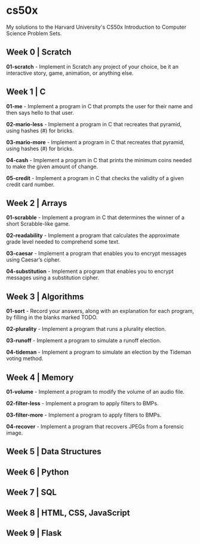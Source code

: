 # cs50x
My solutions to the Harvard University's CS50x Introduction to Computer Science Problem Sets.

## Week 0 | **Scratch**
**01-scratch** - Implement in Scratch any project of your choice, be it an interactive story, game, animation, or anything else.

## Week 1 | **C**
**01-me** - Implement a program in C that prompts the user for their name and then says hello to that user.

**02-mario-less** - Implement a program in C that recreates that pyramid, using hashes (#) for bricks.

**03-mario-more** - Implement a program in C that recreates that pyramid, using hashes (#) for bricks.

**04-cash** - Implement a program in C that prints the minimum coins needed to make the given amount of change.

**05-credit** - Implement a program in C that checks the validity of a given credit card number.

## Week 2 | **Arrays**
**01-scrabble** - Implement a program in C that determines the winner of a short Scrabble-like game.

**02-readability** - Implement a program that calculates the approximate grade level needed to comprehend some text.

**03-caesar** - Implement a program that enables you to encrypt messages using Caesar’s cipher.

**04-substitution** - Implement a program that enables you to encrypt messages using a substitution cipher.

## Week 3 | **Algorithms**
**01-sort** - Record your answers, along with an explanation for each program, by filling in the blanks marked TODO.

**02-plurality** - Implement a program that runs a plurality election.

**03-runoff** - Implement a program to simulate a runoff election.

**04-tideman** - Implement a program to simulate an election by the Tideman voting method.

## Week 4 | **Memory**
**01-volume** - Implement a program to modify the volume of an audio file.

**02-filter-less** - Implement a program to apply filters to BMPs.

**03-filter-more** - Implement a program to apply filters to BMPs.

**04-recover** - Implement a program that recovers JPEGs from a forensic image.

## Week 5 | **Data Structures**

## Week 6 | **Python**

## Week 7 | **SQL**

## Week 8 | **HTML, CSS, JavaScript**

## Week 9 | **Flask**
